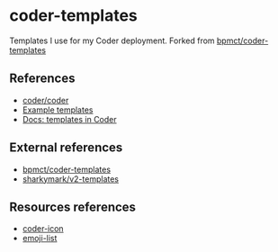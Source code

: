 # coder-templates

Templates I use for my Coder deployment. 
Forked from [bpmct/coder-templates](https://github.com/bpmct/coder-templates)

## References

- [coder/coder](https://github.com/coder/coder)
- [Example templates](https://github.com/coder/coder/tree/main/examples/templates)
- [Docs: templates in Coder](https://coder.com/docs/coder-oss/latest/templates)

## External references

- [bpmct/coder-templates](https://github.com/bpmct/coder-templates)
- [sharkymark/v2-templates](https://github.com/sharkymark/v2-templates)

## Resources references

- [coder-icon](https://github.com/coder/coder/tree/main/site/static/icon)
- [emoji-list](https://unicode.org/emoji/charts/full-emoji-list.html)